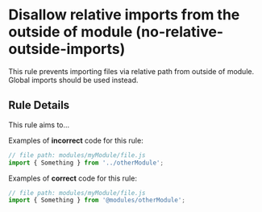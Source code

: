 # Disallow relative imports from the outside of module (no-relative-outside-imports)

This rule prevents importing files via relative path from outside of module. Global imports should be used instead.


## Rule Details

This rule aims to...

Examples of **incorrect** code for this rule:

```js
// file path: modules/myModule/file.js
import { Something } from '../otherModule';

```

Examples of **correct** code for this rule:

```js
// file path: modules/myModule/file.js
import { Something } from '@modules/otherModule';

```
